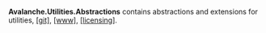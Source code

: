 ﻿<b>Avalanche.Utilities.Abstractions</b> contains abstractions and extensions for utilities,
[[git]](https://github.com/tagcode/Avalanche.Utilities/Avalanche.Utilities.Abstractions/), 
[[www]](https://avalanche.fi/Avalanche.Core/Avalanche.Utilities/docs/), 
[[licensing]](https://avalanche.fi/Avalanche.Core/license/index.html).
